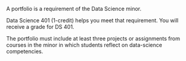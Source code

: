 A portfolio is a requirement of the Data Science minor.

Data Science 401 (1-credit) helps you meet that requirement. You will receive a grade for DS 401. 

The portfolio must include at least three projects or assignments from courses in the minor in which students reflect on data-science competencies.
